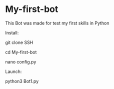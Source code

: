 # My-first-bot
This Bot was made for test my first skills in Python


Install: 


  git clone SSH
  
  
  cd My-first-bot
  
  
  nano config.py
  
  
Launch:


  python3 Bot1.py
